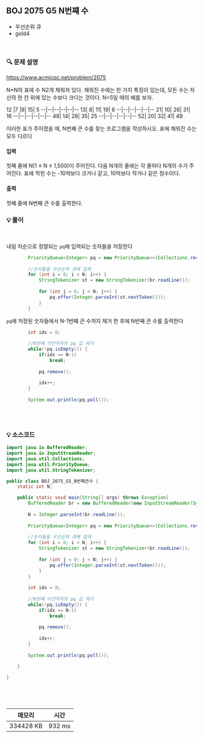 ## BOJ 2075 G5 N번쨰 수
- 우선순위 큐
- gold4

<br>


### 🔍 문제 설명
https://www.acmicpc.net/problem/2075

N×N의 표에 수 N2개 채워져 있다. 채워진 수에는 한 가지 특징이 있는데, 모든 수는 자신의 한 칸 위에 있는 수보다 크다는 것이다. N=5일 때의 예를 보자.

12	|7	|9|	15|	5
--|--|--|--|--|--
13|	8|	11|	19|	6
--|--|--|--|--|--
21|	10|	26|	31|	16
--|--|--|--|--|--
48|	14|	28|	35|	25
--|--|--|--|--|--
52|	20|	32|	41|	49


이러한 표가 주어졌을 때, N번째 큰 수를 찾는 프로그램을 작성하시오. 표에 채워진 수는 모두 다르다


#### 입력
첫째 줄에 N(1 ≤ N ≤ 1,500)이 주어진다. 다음 N개의 줄에는 각 줄마다 N개의 수가 주어진다. 표에 적힌 수는 -10억보다 크거나 같고, 10억보다 작거나 같은 정수이다.

#### 출력
첫째 줄에 N번째 큰 수를 출력한다.

###  💡 풀이

<br>

내림 차순으로 정렬되는 `pq`에 입력되는 숫자들을 저장한다 

```java
		PriorityQueue<Integer> pq = new PriorityQueue<>(Collections.reverseOrder());
		
		//숫자들을 우선순위 큐에 입력
		for (int i = 0; i < N; i++) {
			StringTokenizer st = new StringTokenizer(br.readLine());
			
			for (int j = 0; j < N; j++) {
				pq.offer(Integer.parseInt(st.nextToken()));
			}
		}
```

`pq`에 저장된 숫자들에서 N-1번쨰 큰 수까지 제거 한 후에 N번째 큰 수를 출력한다

```java
		int idx = 0;
		
		//N번째 이전까지의 pq 값 제거 
		while(!pq.isEmpty()) {
			if(idx == N-1)
				break;
			
			pq.remove();
			
			idx++;
		}
		
		System.out.println(pq.poll());
```



<br><br>

###  💡 소스코드
```java
import java.io.BufferedReader;
import java.io.InputStreamReader;
import java.util.Collections;
import java.util.PriorityQueue;
import java.util.StringTokenizer;

public class BOJ_2075_G5_N번째큰수 {
	static int N;

	public static void main(String[] args) throws Exception{
		BufferedReader br = new BufferedReader(new InputStreamReader(System.in));
		
		N = Integer.parseInt(br.readLine());
		
		PriorityQueue<Integer> pq = new PriorityQueue<>(Collections.reverseOrder());
		
		//숫자들을 우선순위 큐에 입력
		for (int i = 0; i < N; i++) {
			StringTokenizer st = new StringTokenizer(br.readLine());
			
			for (int j = 0; j < N; j++) {
				pq.offer(Integer.parseInt(st.nextToken()));
			}
		}
		
		int idx = 0;
		
		//N번째 이전까지의 pq 값 제거 
		while(!pq.isEmpty()) {
			if(idx == N-1)
				break;
			
			pq.remove();
			
			idx++;
		}
		
		System.out.println(pq.poll());

	}

}




```


<br>



메모리|시간
--|--
334428 KB|932 ms